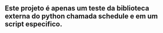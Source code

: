 ## Este projeto é apenas um teste da biblioteca  externa do python chamada **schedule** e em um script especifico.